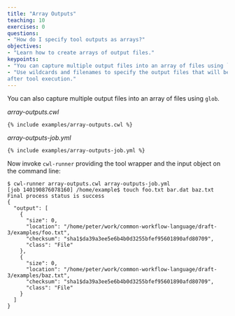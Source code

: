 ```yaml
---
title: "Array Outputs"
teaching: 10
exercises: 0
questions:
- "How do I specify tool outputs as arrays?"
objectives:
- "Learn how to create arrays of output files."
keypoints:
- "You can capture multiple output files into an array of files using `glob`."
- "Use wildcards and filenames to specify the output files that will be returned
after tool execution."
---
```

You can also capture multiple output files into an array of files using `glob`.

*array-outputs.cwl*

```
{% include examples/array-outputs.cwl %}
```

*array-outputs-job.yml*

```
{% include examples/array-outputs-job.yml %}
```

Now invoke `cwl-runner` providing the tool wrapper and the input object
on the command line:

```
$ cwl-runner array-outputs.cwl array-outputs-job.yml
[job 140190876078160] /home/example$ touch foo.txt bar.dat baz.txt
Final process status is success
{
  "output": [
    {
      "size": 0,
      "location": "/home/peter/work/common-workflow-language/draft-3/examples/foo.txt",
      "checksum": "sha1$da39a3ee5e6b4b0d3255bfef95601890afd80709",
      "class": "File"
    },
    {
      "size": 0,
      "location": "/home/peter/work/common-workflow-language/draft-3/examples/baz.txt",
      "checksum": "sha1$da39a3ee5e6b4b0d3255bfef95601890afd80709",
      "class": "File"
    }
  ]
}
```
